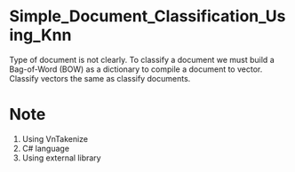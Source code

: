 # Simple_Document_Classification_Using_Knn
Type of document is not clearly. To classify a document we must build a Bag-of-Word (BOW) as a dictionary to compile a document to vector. Classify vectors the same as classify documents.

# Note
1. Using VnTakenize
2. C# language
3. Using external library
